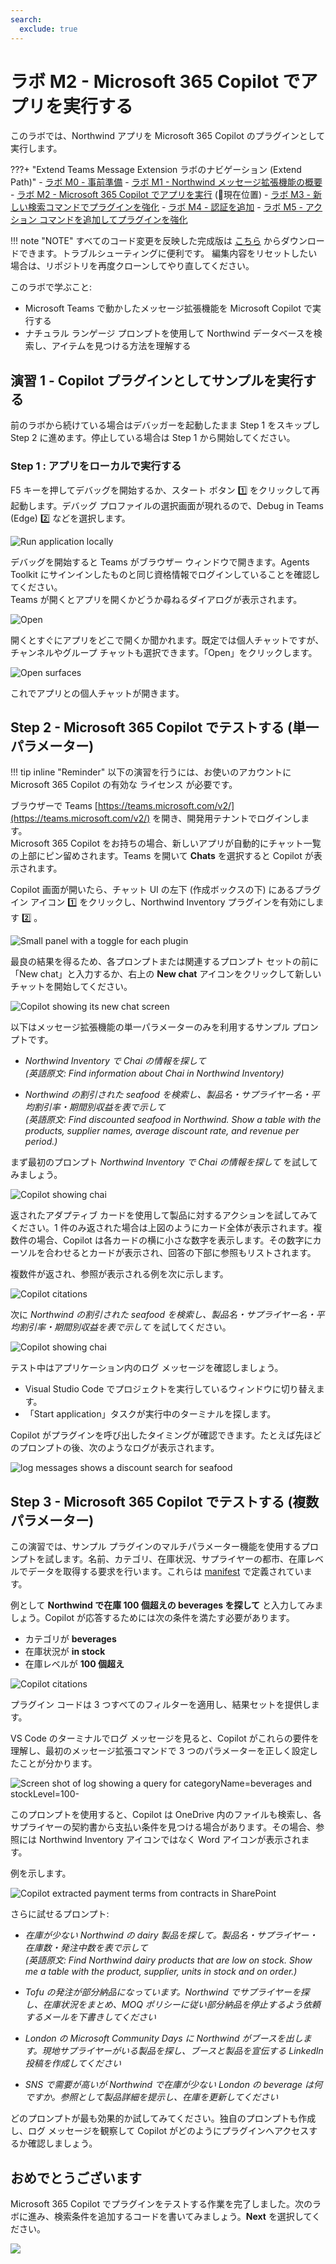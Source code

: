 ```yaml
---
search:
  exclude: true
---
```

# ラボ M2 - Microsoft 365 Copilot でアプリを実行する
このラボでは、Northwind アプリを Microsoft 365 Copilot のプラグインとして実行します。 

???+ "Extend Teams Message Extension ラボのナビゲーション (Extend Path)"
    - [ラボ M0 - 事前準備](/copilot-camp/pages/extend-message-ext/00-prerequisites) 
    - [ラボ M1 - Northwind メッセージ拡張機能の概要](/copilot-camp/pages/extend-message-ext/01-nw-teams-app) 
    - [ラボ M2 - Microsoft 365 Copilot でアプリを実行](/copilot-camp/pages/extend-message-ext/02-nw-plugin) (📍現在位置)
    - [ラボ M3 - 新しい検索コマンドでプラグインを強化](/copilot-camp/pages/extend-message-ext/03-enhance-nw-plugin)
    - [ラボ M4 - 認証を追加](/copilot-camp/pages/extend-message-ext/04-add-authentication) 
    - [ラボ M5 - アクション コマンドを追加してプラグインを強化](/copilot-camp/pages/extend-message-ext/05-add-action) 

!!! note "NOTE"
    すべてのコード変更を反映した完成版は [こちら](https://github.com/microsoft/copilot-camp/tree/main/src/extend-message-ext/Lab01-Run-NW-Teams/Northwind/) からダウンロードできます。トラブルシューティングに便利です。
    編集内容をリセットしたい場合は、リポジトリを再度クローンしてやり直してください。

このラボで学ぶこと:

- Microsoft Teams で動かしたメッセージ拡張機能を Microsoft Copilot で実行する  
- ナチュラル ランゲージ プロンプトを使用して Northwind データベースを検索し、アイテムを見つける方法を理解する  


## 演習 1 - Copilot プラグインとしてサンプルを実行する

前のラボから続けている場合はデバッガーを起動したまま Step 1 をスキップし Step 2 に進めます。停止している場合は Step 1 から開始してください。 

### Step 1 : アプリをローカルで実行する

F5 キーを押してデバッグを開始するか、スタート ボタン 1️⃣ をクリックして再起動します。デバッグ プロファイルの選択画面が現れるので、Debug in Teams (Edge) 2️⃣ などを選択します。

![Run application locally](../../assets/images/extend-message-ext-01/02-02-Run-Project-01.png)

デバッグを開始すると Teams がブラウザー ウィンドウで開きます。Agents Toolkit にサインインしたものと同じ資格情報でログインしていることを確認してください。  
Teams が開くとアプリを開くかどうか尋ねるダイアログが表示されます。 

![Open](../../assets/images/extend-message-ext-01/nw-open.png)

開くとすぐにアプリをどこで開くか聞かれます。既定では個人チャットですが、チャンネルやグループ チャットも選択できます。「Open」をクリックします。

![Open surfaces](../../assets/images/extend-message-ext-01/nw-open-2.png)

これでアプリとの個人チャットが開きます。

## Step 2 - Microsoft 365 Copilot でテストする (単一パラメーター)
!!! tip inline "Reminder"
    以下の演習を行うには、お使いのアカウントに Microsoft 365 Copilot の有効な ライセンス が必要です。

ブラウザーで Teams [https://teams.microsoft.com/v2/](https://teams.microsoft.com/v2/) を開き、開発用テナントでログインします。  
Microsoft 365 Copilot をお持ちの場合、新しいアプリが自動的にチャット一覧の上部にピン留めされます。Teams を開いて **Chats** を選択すると Copilot が表示されます。



Copilot 画面が開いたら、チャット UI の左下 (作成ボックスの下) にあるプラグイン アイコン 1️⃣ をクリックし、Northwind Inventory プラグインを有効にします 2️⃣ 。

![Small panel with a toggle for each plugin](../../assets/images/extend-message-ext-02/03-02-Plugin-Panel.png)

最良の結果を得るため、各プロンプトまたは関連するプロンプト セットの前に「New chat」と入力するか、右上の **New chat** アイコンをクリックして新しいチャットを開始してください。

![Copilot showing its new chat screen](../../assets/images/extend-message-ext-02/03-01-New-Chat.png)

以下はメッセージ拡張機能の単一パラメーターのみを利用するサンプル プロンプトです。

* *Northwind Inventory で Chai の情報を探して*  
  *(英語原文: Find information about Chai in Northwind Inventory)*

* *Northwind の割引された seafood を検索し、製品名・サプライヤー名・平均割引率・期間別収益を表で示して*  
  *(英語原文: Find discounted seafood in Northwind. Show a table with the products, supplier names, average discount rate, and revenue per period.)*

まず最初のプロンプト *Northwind Inventory で Chai の情報を探して* を試してみましょう。

![Copilot showing chai](../../assets/images/extend-message-ext-02/copilot-response.png)

返されたアダプティブ カードを使用して製品に対するアクションを試してみてください。1 件のみ返された場合は上図のようにカード全体が表示されます。複数件の場合、Copilot は各カードの横に小さな数字を表示します。その数字にカーソルを合わせるとカードが表示され、回答の下部に参照もリストされます。

複数件が返され、参照が表示される例を次に示します。

![Copilot citations](../../assets/images/extend-message-ext-02/citations.png)

次に *Northwind の割引された seafood を検索し、製品名・サプライヤー名・平均割引率・期間別収益を表で示して* を試してください。

![Copilot showing chai](../../assets/images/extend-message-ext-02/table.png)

テスト中はアプリケーション内のログ メッセージを確認しましょう。  
- Visual Studio Code でプロジェクトを実行しているウィンドウに切り替えます。  
- 「Start application」タスクが実行中のターミナルを探します。  

Copilot がプラグインを呼び出したタイミングが確認できます。たとえば先ほどのプロンプトの後、次のようなログが表示されます。

![log messages shows a discount search for seafood](../../assets/images/extend-message-ext-02/vscode-log.png)



## Step 3 - Microsoft 365 Copilot でテストする (複数パラメーター)

この演習では、サンプル プラグインのマルチパラメーター機能を使用するプロンプトを試します。名前、カテゴリ、在庫状況、サプライヤーの都市、在庫レベルでデータを取得する要求を行います。これらは [manifest](https://github.com/microsoft/copilot-camp/tree/main/src/extend-message-ext/Lab01-Run-NW-Teams/Northwind/appPackage/manifest.json) で定義されています。

例として **Northwind で在庫 100 個超えの beverages を探して** と入力してみましょう。Copilot が応答するためには次の条件を満たす必要があります。

* カテゴリが **beverages**
* 在庫状況が **in stock**
* 在庫レベルが **100 個超え**

![Copilot citations](../../assets/images/extend-message-ext-02/citations.png)

プラグイン コードは 3 つすべてのフィルターを適用し、結果セットを提供します。

VS Code のターミナルでログ メッセージを見ると、Copilot がこれらの要件を理解し、最初のメッセージ拡張コマンドで 3 つのパラメーターを正しく設定したことが分かります。

![Screen shot of log showing a query for categoryName=beverages and stockLevel=100- ](../../assets/images/extend-message-ext-02/multi-query.png)


このプロンプトを使用すると、Copilot は OneDrive 内のファイルも検索し、各サプライヤーの契約書から支払い条件を見つける場合があります。その場合、参照には Northwind Inventory アイコンではなく Word アイコンが表示されます。

例を示します。

![Copilot extracted payment terms from contracts in SharePoint](../../assets/images/extend-message-ext-02/03-06c-PaymentTerms.png)

さらに試せるプロンプト:

- *在庫が少ない Northwind の dairy 製品を探して。製品名・サプライヤー・在庫数・発注中数を表で示して*  
  *(英語原文: Find Northwind dairy products that are low on stock. Show me a table with the product, supplier, units in stock and on order.)*

- *Tofu の発注が部分納品になっています。Northwind でサプライヤーを探し、在庫状況をまとめ、MOQ ポリシーに従い部分納品を停止するよう依頼するメールを下書きしてください*  

- *London の Microsoft Community Days に Northwind がブースを出します。現地サプライヤーがいる製品を探し、ブースと製品を宣伝する LinkedIn 投稿を作成してください*  

- *SNS で需要が高いが Northwind で在庫が少ない London の beverage は何ですか。参照として製品詳細を提示し、在庫を更新してください*  

どのプロンプトが最も効果的か試してみてください。独自のプロンプトも作成し、ログ メッセージを観察して Copilot がどのようにプラグインへアクセスするか確認しましょう。

<cc-next />

## おめでとうございます

Microsoft 365 Copilot でプラグインをテストする作業を完了しました。次のラボに進み、検索条件を追加するコードを書いてみましょう。**Next** を選択してください。

<img src="https://m365-visitor-stats.azurewebsites.net/copilot-camp/extend-message-ext/02-nw-plugin" />